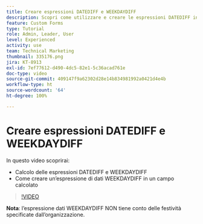 ```yaml
---
title: Creare espressioni DATEDIFF e WEEKDAYDIFF
description: Scopri come utilizzare e creare le espressioni DATEDIFF in un campo calcolato in Adobe  [!DNL Workfront].
feature: Custom Forms
type: Tutorial
role: Admin, Leader, User
level: Experienced
activity: use
team: Technical Marketing
thumbnail: 335176.png
jira: KT-8913
exl-id: 7ef77612-d490-4dc5-82e1-5c36acad761e
doc-type: video
source-git-commit: 409147f9a62302d28e14b834981992a0421d4e4b
workflow-type: ht
source-wordcount: '64'
ht-degree: 100%

---
```


# Creare espressioni DATEDIFF e WEEKDAYDIFF

In questo video scoprirai:

* Calcolo delle espressioni DATEDIFF e WEEKDAYDIFF
* Come creare un’espressione di dati WEEKDAYDIFF in un campo calcolato

>[!VIDEO](https://video.tv.adobe.com/v/335176/?quality=12&learn=on)

**Nota**: l’espressione dati WEEKDAYDIFF NON tiene conto delle festività specificate dall’organizzazione.
